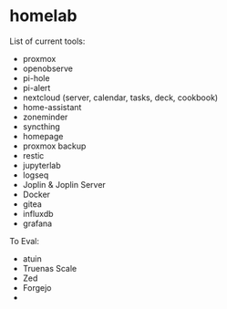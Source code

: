 # homelab

List of current tools:
- proxmox
- openobserve
- pi-hole
- pi-alert
- nextcloud (server, calendar, tasks, deck, cookbook)
- home-assistant
- zoneminder
- syncthing
- homepage
- proxmox backup
- restic
- jupyterlab
- logseq
- Joplin & Joplin Server
- Docker
- gitea
- influxdb
- grafana

To Eval:
- atuin
- Truenas Scale
- Zed
- Forgejo
- 
